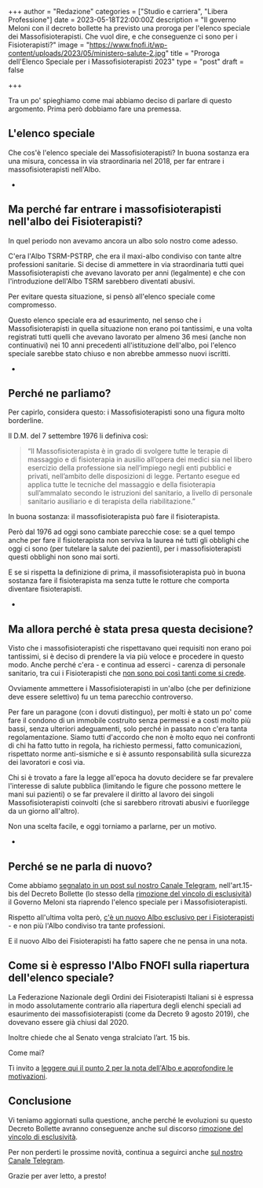 +++ author = "Redazione" 
categories = ["Studio e carriera", "Libera Professione"] 
date = 2023-05-18T22:00:00Z 
description = "Il governo Meloni con il decreto bollette ha previsto una proroga per l'elenco speciale dei Massofisioterapisti. Che vuol dire, e che conseguenze ci sono per i Fisioterapisti?" 
image = "https://www.fnofi.it/wp-content/uploads/2023/05/ministero-salute-2.jpg" 
title = "Proroga dell'Elenco Speciale per i Massofisioterapisti 2023" 
type = "post" 
draft = false

+++

Tra un po' spieghiamo come mai abbiamo deciso di parlare di questo argomento. Prima però dobbiamo fare una premessa.

## L'elenco speciale

Che cos'è l'elenco speciale dei Massofisioterapisti? 
In buona sostanza era una misura, concessa in via straordinaria nel 2018, per far entrare i massofisioterapisti nell'Albo.

-

## Ma perché far entrare i massofisioterapisti nell'albo dei Fisioterapisti?
In quel periodo non avevamo ancora un albo solo nostro come adesso.

C'era l'Albo TSRM-PSTRP, che era il maxi-albo condiviso con tante altre professioni sanitarie. 
Si decise di ammettere in via straordinaria tutti quei Massofisioterapisti che avevano lavorato per anni (legalmente) e che con l'introduzione dell'Albo TSRM sarebbero diventati abusivi.

Per evitare questa situazione, si pensò all'elenco speciale come compromesso.

Questo elenco speciale era ad esaurimento, nel senso che i Massofisioterapisti in quella situazione non erano poi tantissimi, e una volta registrati tutti quelli che avevano lavorato per almeno 36 mesi (anche non continuativi) nei 10 anni precedenti all'istituzione dell'albo, poi l'elenco speciale sarebbe stato chiuso e non abrebbe ammesso nuovi iscritti.

-

## Perché ne parliamo?
Per capirlo, considera questo: i Massofisioterapisti sono una figura molto borderline. 

Il D.M. del 7 settembre 1976 li definiva così:

>“Il Massofisioterapista è in grado di svolgere tutte le terapie di massaggio e di fisioterapia in ausilio all’opera dei medici sia nel libero esercizio della professione sia nell’impiego negli enti pubblici e privati, nell’ambito delle disposizioni di legge. Pertanto esegue ed applica tutte le tecniche del massaggio e della fisioterapia sull’ammalato secondo le istruzioni del sanitario, a livello di personale sanitario ausiliario e di terapista della riabilitazione.”

In buona sostanza: il massofisioterapista può fare il fisioterapista.

Però dal 1976 ad oggi sono cambiate parecchie cose: se a quel tempo anche per fare il fisioterapista non serviva la laurea né tutti gli obblighi che oggi ci sono (per tutelare la salute dei pazienti), per i massofisioterapisti questi obblighi non sono mai sorti.

E se si rispetta la definizione di prima, il massofisioterapista può in buona sostanza fare il fisioterapista ma senza tutte le rotture che comporta diventare fisioterapisti.

-

## Ma allora perché è stata presa questa decisione?
Visto che i massofisioterapisti che rispettavano quei requisiti non erano poi tantissimi, si è deciso di prendere la via più veloce e procedere in questo modo.
Anche perché c'era - e continua ad esserci - carenza di personale sanitario, tra cui i Fisioterapisti che [non sono poi così tanti come si crede](https://fisioterapisti.org/conviene-fare-fisioterapia-ci-sono-troppi-fisioterapisti/).

Ovviamente ammettere i Massofisioterapisti in un'albo (che per definizione deve essere selettivo) fu un tema parecchio controverso.

Per fare un paragone (con i dovuti distinguo), per molti è stato un po' come fare il condono di un immobile costruito senza permessi e a costi molto più bassi, senza ulteriori adeguamenti, solo perché in passato non c'era tanta regolamentazione.
Siamo tutti d'accordo che non è molto equo nei confronti di chi ha fatto tutto in regola, ha richiesto permessi, fatto comunicazioni, rispettato norme anti-sismiche e si è assunto responsabilità sulla sicurezza dei lavoratori e così via.

Chi si è trovato a fare la legge all'epoca ha dovuto decidere se far prevalere l'interesse di salute pubblica (limitando le figure che possono mettere le mani sui pazienti) o se far prevalere il diritto al lavoro dei singoli Massofisioterapisti coinvolti (che si sarebbero ritrovati abusivi e fuorilegge da un giorno all'altro).

Non una scelta facile, e oggi torniamo a parlarne, per un motivo.

-

## Perché se ne parla di nuovo?
Come abbiamo [segnalato in un post sul nostro Canale Telegram](https://t.me/fisioterapisti_official), nell'art.15-bis del Decreto Bollette (lo stesso della [rimozione del vincolo di esclusività](https://fisioterapisti.org/rimozione-vincolo-esclusivita-2023-per-fisioterapisti-il-punto-della-situazione/)) il Governo Meloni sta riaprendo l'elenco speciale per i Massofisioterapisti.

Rispetto all'ultima volta però, [c'è un nuovo Albo esclusivo per i Fisioterapisti](https://fisioterapisti.org/tutto-quello-da-sapere-nel-2023-sul-nuovo-albo-dei-fisioterapisti-fnofi/) - e non più l'Albo condiviso tra tante professioni.

E il nuovo Albo dei Fisioterapisti ha fatto sapere che ne pensa in una nota.

## Come si è espresso l'Albo FNOFI sulla riapertura dell'elenco speciale?
La Federazione Nazionale degli Ordini dei Fisioterapisti Italiani si è espressa in modo assolutamente contrario alla riapertura degli elenchi speciali ad esaurimento dei massofisioterapisti (come da Decreto 9 agosto 2019), che dovevano essere già chiusi dal 2020.

Inoltre chiede che al Senato venga stralciato l’art. 15 bis.

Come mai?

Ti invito a [leggere qui il punto 2 per la nota dell'Albo e approfondire le motivazioni](https://t.me/fisioterapisti_official/186).

## Conclusione
Vi teniamo aggiornati sulla questione, anche perché le evoluzioni su questo Decreto Bollette avranno conseguenze anche sul discorso [rimozione del vincolo di esclusività](https://fisioterapisti.org/rimozione-vincolo-esclusivita-2023-per-fisioterapisti-il-punto-della-situazione/).

Per non perderti le prossime novità, continua a seguirci anche [sul nostro Canale Telegram](https://t.me/fisioterapisti_official).

Grazie per aver letto, a presto!
